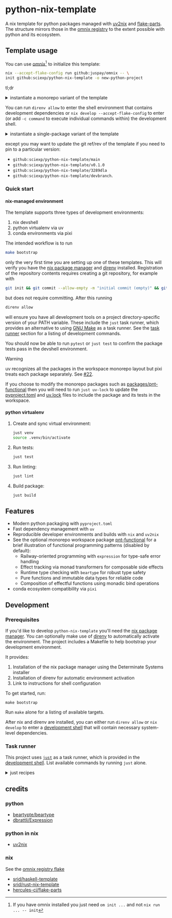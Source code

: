 # python-nix-template

A nix template for python packages managed with
[uv2nix](https://github.com/pyproject-nix/uv2nix) and
[flake-parts](https://github.com/hercules-ci/flake-parts). The structure mirrors
those in the [omnix registry](#credits) to the extent possible with python and
its ecosystem.

## Template usage

You can use [omnix](https://omnix.page/om/init.html)[^omnix] to initialize this template:

```sh
nix --accept-flake-config run github:juspay/omnix -- \
init github:sciexp/python-nix-template -o new-python-project
```

[^omnix]: If you have omnix installed you just need `om init ...` and not `nix run ... -- init`

tl;dr

<details><summary>instantiate a monorepo variant of the template</summary>

```sh
nix --accept-flake-config run github:juspay/omnix -- init github:sciexp/python-nix-template -o pnt-mono --non-interactive --params '{
  "package-name-kebab-case": "pnt-mono",
  "package-name-snake-case": "pnt_mono",
  "monorepo-package": true,
  "git-org": "pnt-mono",
  "author": "Pnt Mono",
  "author-email": "mono@pnt.org",
  "vscode": true,
  "github-ci": true,
  "nix-template": false
}' && \
cd pnt-mono && \
git init && \
git commit --allow-empty -m "initial commit (empty)" && \
git add . && \
nix develop --accept-flake-config -c pytest
```

</details>

You can run `direnv allow` to enter the shell environment that contains
development dependencies or `nix develop --accept-flake-config` to enter (or add
`-c command` to execute individual commands within) the development shell.

<details><summary>instantiate a single-package variant of the template</summary>

```sh
nix --accept-flake-config run github:juspay/omnix -- init github:sciexp/python-nix-template/main -o pnt-new --non-interactive --params '{
  "package-name-kebab-case": "pnt-new",
  "package-name-snake-case": "pnt_new",
  "monorepo-package": false,
  "git-org": "pnt-new",
  "author": "Pnt New",
  "author-email": "new@pnt.org",
  "vscode": true,
  "github-ci": true,
  "nix-template": false
}' && \
cd pnt-new && \
git init && \
git commit --allow-empty -m "initial commit (empty)" && \
git add . && \
nix run nixpkgs#uv -- lock && \
nix develop --accept-flake-config -c pytest
```

</details>

except you may want to update the git ref/rev of the template if you need to pin to a
particular version:

- `github:sciexp/python-nix-template/main`
- `github:sciexp/python-nix-template/v0.1.0`
- `github:sciexp/python-nix-template/3289dla`
- `github:sciexp/python-nix-template/devbranch`.

### Quick start

#### nix-managed environment

The template supports three types of development environments:

1. nix devshell
2. python virtualenv via uv
3. conda environments via pixi

The intended workflow is to run

```sh
make bootstrap
```

only the very first time you are setting up one of these templates. This will
verify you have the [nix package manager](https://nix.dev) and
[direnv](https://direnv.net/) installed. Registration of the repository contents
requires creating a git repository, for example with

```sh
git init && git commit --allow-empty -m "initial commit (empty)" && git add .
```

but does not require committing.
After this running

```sh
direnv allow
```

will ensure you have all development tools on a project directory-specific
version of your PATH variable. These include the `just` task runner, which
provides an alternative to using [GNU Make](https://www.gnu.org/software/make/)
as a task runner. See the [task runner](#task-runner) section for a listing of
development commands.

You should now be able to run `pytest` or `just test` to confirm the package
tests pass in the devshell environment.

> [!WARNING]  
> uv recognizes all the packages in the workspace monorepo layout but pixi
> treats each package separately. See [#22](https://github.com/sciexp/python-nix-template/issues/22).

If you choose to modify the monorepo packages such as
[packages/pnt-functional](./packages/pnt-functional) then you will need to run
`just uv-lock` to update the [pyproject.toml](./pyproject.toml) and
[uv.lock](./uv.lock) files to include the package and its tests in the
workspace.

#### python virtualenv

1. Create and sync virtual environment:

   ```sh
   just venv
   source .venv/bin/activate
   ```

2. Run tests:

   ```sh
   just test
   ```

3. Run linting:

   ```sh
   just lint
   ```

4. Build package:

   ```sh
   just build
   ```

## Features

- Modern python packaging with `pyproject.toml`
- Fast dependency management with `uv`
- Reproducible developer environments and builds with `nix` and `uv2nix`
- See the optional monorepo workspace package [pnt-functional](./packages/pnt-functional)
  for a brief illustration of functional programming patterns (disabled by default):
  - Railway-oriented programming with `expression` for type-safe error handling
  - Effect tracking via monad transformers for composable side effects
  - Runtime type checking with `beartype` for robust type safety
  - Pure functions and immutable data types for reliable code
  - Composition of effectful functions using monadic bind operations
- conda ecosystem compatibility via `pixi`

## Development

### Prerequisites

If you'd like to develop `python-nix-template` you'll need the [nix package
manager](https://nix.dev). You can optionally make use of
[direnv](https://direnv.net/) to automatically activate the environment. The
project includes a Makefile to help bootstrap your development environment.

It provides:

1. Installation of the nix package manager using the Determinate Systems
   installer
2. Installation of direnv for automatic environment activation
3. Link to instructions for shell configuration

To get started, run:

```shell
make bootstrap
```

Run `make` alone for a listing of available targets.

After nix and direnv are installed, you can either run `direnv allow` or `nix
develop` to enter a [development shell](./nix/modules/devshell.nix) that will
contain necessary system-level dependencies.

### Task runner

This project uses [`just`](https://just.systems/man/en/) as a task runner, which
is provided in the [development shell](#prerequisites). List available commands
by running `just` alone.

<details>
<summary>just recipes</summary>

```sh
default                                     # List all recipes

[CI/CD]
gcloud-context                              # Set gcloud context
ghsecrets repo="sciexp/python-nix-template" # Update github secrets for repo from environment variables
ghvars repo="sciexp/python-nix-template"    # Update github vars for repo from environment variables
pre-commit                                  # Run pre-commit hooks (see pre-commit.nix and note the yaml is git-ignored)

[conda package]
conda-build                                 # Package commands (conda)
conda-check                                 # Run all checks in conda environment (lint, type, test)
conda-env                                   # Create and sync conda environment with pixi
conda-lint                                  # Run linting in conda environment with pixi
conda-lint-fix                              # Run linting and fix errors in conda environment with pixi
conda-lock                                  # Update conda environment
conda-test                                  # Run tests in conda environment with pixi
conda-type                                  # Run type checking in conda environment with pixi
pixi-lock                                   # Update pixi lockfile

[nix]
ci                                          # Run CI checks locally with `om ci`
container-build                             # Build production container image
container-build-dev                         # Build development container image
container-run                               # Run production container with port 8888 exposed
container-run-dev                           # Run development container with port 8888 exposed
dev                                         # Enter the Nix development shell
flake-check                                 # Validate the Nix flake configuration
flake-update                                # Update all flake inputs to their latest versions

[python package]
check                                       # Run all checks (lint, type, test)
lint                                        # Run linting
lint-fix                                    # Run linting and fix errors
test                                        # Run tests
type                                        # Run type checking in uv virtual environment
uv-build                                    # Package commands
uv-lint                                     # Run linting in uv virtual environment
uv-lint-fix                                 # Run linting and fix errors in uv virtual environment
uv-lock                                     # Update lockfile from pyproject.toml
uv-test                                     # Run tests in uv virtual environment
uv-type                                     # Run type checking in uv virtual environment
venv                                        # Sync and enter uv virtual environment

[secrets]
check-secrets                               # Check secrets are available in teller shell.
create-and-populate-separate-secrets path   # Complete process: Create and populate separate secrets for each line in the dotenv file
create-and-populate-single-secret name path # Complete process: Create a secret and populate it with the entire contents of a dotenv file
create-secret name                          # Create a secret with the given name
export                                      # Export unique secrets to dotenv format
get-secret name                             # Retrieve the contents of a given secret
populate-separate-secrets path              # Populate each line of a dotenv-formatted file as a separate secret
populate-single-secret name path            # Populate a single secret with the contents of a dotenv-formatted file
seed-dotenv                                 # Create empty dotenv from template
show                                        # Show existing secrets

[template]
template-init                               # Initialize new project from template
template-verify                             # Verify template functionality by creating and checking a test project
```

</details>

## credits

### python

- [beartypte/beartype](https://github.com/beartype/beartype)
- [dbrattli/Expression](https://github.com/dbrattli/Expression)

### python in nix

- [uv2nix](https://github.com/pyproject-nix/uv2nix)

### nix

See the [omnix registry
flake](https://github.com/juspay/omnix/blob/1.0.0/crates/omnix-init/registry/flake.nix)

- [srid/haskell-template](https://github.com/srid/haskell-template)
- [srid/rust-nix-template](https://github.com/srid/rust-nix-template)
- [hercules-ci/flake-parts](https://github.com/hercules-ci/flake-parts)
